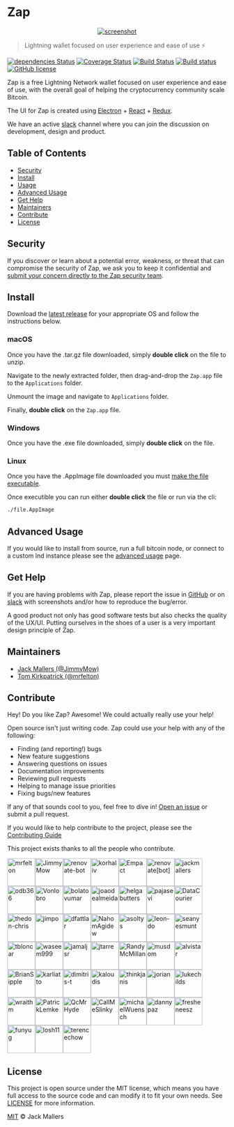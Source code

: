 # Zap

<p align='center'>
  <a href='https://zap.jackmallers.com'>
    <img src='https://i.imgur.com/ZDX64qw.png' alt='screenshot' />
  </a>
</p>

> Lightning wallet focused on user experience and ease of use ⚡️

[![dependencies Status](https://david-dm.org/LN-Zap/zap-desktop/status.svg)](https://david-dm.org/LN-Zap/zap-desktop)
[![Coverage Status](https://coveralls.io/repos/github/LN-Zap/zap-desktop/badge.svg?branch=master)](https://coveralls.io/github/LN-Zap/zap-desktop?branch=master)
[![Build Status](https://img.shields.io/travis/LN-Zap/zap-desktop/master.svg?style=flat-green&label=mac%20/%20linux&logo=travis)](https://travis-ci.org/LN-Zap/zap-desktop)
[![Build status](https://img.shields.io/appveyor/ci/LN-Zap/zap-desktop/master.svg?style=flat-green&label=windows&logo=appveyor)](https://ci.appveyor.com/project/LN-Zap/zap-desktop/branch/master)
[![GitHub license](https://img.shields.io/github/license/LN-Zap/zap-desktop.svg?style=flat-green)](LICENSE)

Zap is a free Lightning Network wallet focused on user experience and ease of use, with the overall goal of helping the cryptocurrency community scale Bitcoin.

The UI for Zap is created using
[Electron](https://electron.atom.io/) + [React](https://facebook.github.io/react/) + [Redux](https://github.com/reactjs/redux/tree/master/docs).

We have an active [slack][slack] channel where you can join the discussion on development, design and product.

## Table of Contents

- [Security](#security)
- [Install](#install)
- [Usage](#usage)
- [Advanced Usage](#advanced-usage)
- [Get Help](#get-help)
- [Maintainers](#maintainers)
- [Contribute](#contribute)
- [License](#license)

## Security

If you discover or learn about a potential error, weakness, or threat that can compromise the security of Zap, we ask you to keep it confidential and [submit your concern directly to the Zap security team](mailto:jimmymowschess@gmail.com?subject=[GitHub]%20Zap%20Security).

## Install

Download the [latest release][releases] for your appropriate OS and follow the instructions below.

### macOS

Once you have the .tar.gz file downloaded, simply **double click** on the file to unzip.

Navigate to the newly extracted folder, then drag-and-drop the `Zap.app` file to the `Applications` folder.

Unmount the image and navigate to `Applications` folder.

Finally, **double click** on the `Zap.app` file.

### Windows

Once you have the .exe file downloaded, simply **double click** on the file.

### Linux

Once you have the .AppImage file downloaded you must [make the file executable](https://docs.appimage.org/user-guide/run-appimages.html).

Once executible you can run either **double click** the file or run via the cli:

```bash
./file.AppImage
```

## Advanced Usage

If you would like to install from source, run a full bitcoin node, or connect to a custom lnd instance please see the [advanced usage](docs/ADVANCED.md) page.

## Get Help

If you are having problems with Zap, please report the issue in [GitHub][issues] or on [slack][slack] with screenshots and/or how to reproduce the bug/error.

A good product not only has good software tests but also checks the quality of the UX/UI. Putting ourselves in the shoes of a user is a very important design principle of Zap.

## Maintainers

- [Jack Mallers (@JimmyMow)](https://github.com/JimmyMow)
- [Tom Kirkpatrick (@mrfelton)](https://github.com/mrfelton)

## Contribute

Hey! Do you like Zap? Awesome! We could actually really use your help!

Open source isn't just writing code. Zap could use your help with any of the following:

- Finding (and reporting!) bugs
- New feature suggestions
- Answering questions on issues
- Documentation improvements
- Reviewing pull requests
- Helping to manage issue priorities
- Fixing bugs/new features

If any of that sounds cool to you, feel free to dive in! [Open an issue][issues] or submit a pull request.

If you would like to help contribute to the project, please see the [Contributing Guide](docs/CONTRIBUTING.md)

This project exists thanks to all the people who contribute.

[<img alt="mrfelton" src="https://avatars0.githubusercontent.com/u/200251?v=4&s=64" width="64">](https://github.com/mrfelton)[<img alt="JimmyMow" src="https://avatars2.githubusercontent.com/u/4040039?v=4&s=64" width="64">](https://github.com/JimmyMow)[<img alt="renovate-bot" src="https://avatars0.githubusercontent.com/u/25180681?v=4&s=64" width="64">](https://github.com/renovate-bot)[<img alt="korhaliv" src="https://avatars0.githubusercontent.com/u/14069193?v=4&s=64" width="64">](https://github.com/korhaliv)[<img alt="Empact" src="https://avatars2.githubusercontent.com/u/5470?v=4&s=64" width="64">](https://github.com/Empact)[<img alt="renovate[bot]" src="https://avatars1.githubusercontent.com/in/2740?v=4&s=64" width="64">](https://github.com/apps/renovate)[<img alt="jackmallers" src="https://avatars3.githubusercontent.com/u/30220954?v=4&s=64" width="64">](https://github.com/jackmallers)[<img alt="odb366" src="https://avatars3.githubusercontent.com/u/14116101?v=4&s=64" width="64">](https://github.com/odb366)[<img alt="VonIobro" src="https://avatars2.githubusercontent.com/u/61939?v=4&s=64" width="64">](https://github.com/VonIobro)[<img alt="bolatovumar" src="https://avatars1.githubusercontent.com/u/1934678?v=4&s=64" width="64">](https://github.com/bolatovumar)[<img alt="joaodealmeida" src="https://avatars3.githubusercontent.com/u/5623455?v=4&s=64" width="64">](https://github.com/joaodealmeida)[<img alt="helgabutters" src="https://avatars2.githubusercontent.com/u/8001978?v=4&s=64" width="64">](https://github.com/helgabutters)[<img alt="pajasevi" src="https://avatars3.githubusercontent.com/u/2407408?v=4&s=64" width="64">](https://github.com/pajasevi)[<img alt="DataCourier" src="https://avatars1.githubusercontent.com/u/35670446?v=4&s=64" width="64">](https://github.com/DataCourier)[<img alt="thedon-chris" src="https://avatars2.githubusercontent.com/u/30728737?v=4&s=64" width="64">](https://github.com/thedon-chris)[<img alt="jimpo" src="https://avatars3.githubusercontent.com/u/881253?v=4&s=64" width="64">](https://github.com/jimpo)[<img alt="dfattlar" src="https://avatars3.githubusercontent.com/u/4843270?v=4&s=64" width="64">](https://github.com/dfattlar)[<img alt="NahomAgidew" src="https://avatars2.githubusercontent.com/u/11695305?v=4&s=64" width="64">](https://github.com/NahomAgidew)[<img alt="asoltys" src="https://avatars0.githubusercontent.com/u/7641?v=4&s=64" width="64">](https://github.com/asoltys)[<img alt="leon-do" src="https://avatars3.githubusercontent.com/u/19412160?v=4&s=64" width="64">](https://github.com/leon-do)[<img alt="seanyesmunt" src="https://avatars0.githubusercontent.com/u/16882830?v=4&s=64" width="64">](https://github.com/seanyesmunt)[<img alt="tbloncar" src="https://avatars1.githubusercontent.com/u/2092395?v=4&s=64" width="64">](https://github.com/tbloncar)[<img alt="waseem999" src="https://avatars3.githubusercontent.com/u/17360809?v=4&s=64" width="64">](https://github.com/waseem999)[<img alt="jamaljsr" src="https://avatars2.githubusercontent.com/u/1356600?v=4&s=64" width="64">](https://github.com/jamaljsr)[<img alt="jtarre" src="https://avatars1.githubusercontent.com/u/1143894?v=4&s=64" width="64">](https://github.com/jtarre)[<img alt="RandyMcMillan" src="https://avatars1.githubusercontent.com/u/152159?v=4&s=64" width="64">](https://github.com/RandyMcMillan)[<img alt="musdom" src="https://avatars0.githubusercontent.com/u/9629456?v=4&s=64" width="64">](https://github.com/musdom)[<img alt="alvistar" src="https://avatars1.githubusercontent.com/u/1459284?v=4&s=64" width="64">](https://github.com/alvistar)[<img alt="BrianSipple" src="https://avatars0.githubusercontent.com/u/5483853?v=4&s=64" width="64">](https://github.com/BrianSipple)[<img alt="karliatto" src="https://avatars0.githubusercontent.com/u/5362163?v=4&s=64" width="64">](https://github.com/karliatto)[<img alt="dimitris-t" src="https://avatars1.githubusercontent.com/u/8949706?v=4&s=64" width="64">](https://github.com/dimitris-t)[<img alt="kaloudis" src="https://avatars2.githubusercontent.com/u/1878621?v=4&s=64" width="64">](https://github.com/kaloudis)[<img alt="thinkjanis" src="https://avatars1.githubusercontent.com/u/31632325?v=4&s=64" width="64">](https://github.com/thinkjanis)[<img alt="jorian" src="https://avatars0.githubusercontent.com/u/10341677?v=4&s=64" width="64">](https://github.com/jorian)[<img alt="lukechilds" src="https://avatars0.githubusercontent.com/u/2123375?v=4&s=64" width="64">](https://github.com/lukechilds)[<img alt="wraithm" src="https://avatars3.githubusercontent.com/u/1512913?v=4&s=64" width="64">](https://github.com/wraithm)[<img alt="PatrickLemke" src="https://avatars3.githubusercontent.com/u/2649936?v=4&s=64" width="64">](https://github.com/PatrickLemke)[<img alt="QcMrHyde" src="https://avatars0.githubusercontent.com/u/6273472?v=4&s=64" width="64">](https://github.com/QcMrHyde)[<img alt="CallMeSlinky" src="https://avatars1.githubusercontent.com/u/35815379?v=4&s=64" width="64">](https://github.com/CallMeSlinky)[<img alt="michaelWuensch" src="https://avatars2.githubusercontent.com/u/15313630?v=4&s=64" width="64">](https://github.com/michaelWuensch)[<img alt="dannypaz" src="https://avatars3.githubusercontent.com/u/5478311?v=4&s=64" width="64">](https://github.com/dannypaz)[<img alt="fresheneesz" src="https://avatars3.githubusercontent.com/u/149531?v=4&s=64" width="64">](https://github.com/fresheneesz)[<img alt="funyug" src="https://avatars2.githubusercontent.com/u/8094201?v=4&s=64" width="64">](https://github.com/funyug)[<img alt="losh11" src="https://avatars3.githubusercontent.com/u/2608570?v=4&s=64" width="64">](https://github.com/losh11)[<img alt="terencechow" src="https://avatars0.githubusercontent.com/u/1937276?v=4&s=64" width="64">](https://github.com/terencechow)

## License

This project is open source under the MIT license, which means you have full access to the source code and can modify it to fit your own needs. See [LICENSE](LICENSE) for more information.

[MIT](LICENSE) © Jack Mallers

[issues]: https://github.com/LN-Zap/zap-desktop/issues
[releases]: https://github.com/LN-Zap/zap-desktop/releases
[slack]: https://join.slack.com/t/zaphq/shared_invite/enQtMzgyNDA2NDI2Nzg0LTQwZWQ2ZWEzOWFhMjRiNWZkZWMwYTA4MzA5NzhjMDNhNTM5YzliNDA4MmZkZWZkZTFmODM4ODJkYzU3YmI3ZmI

